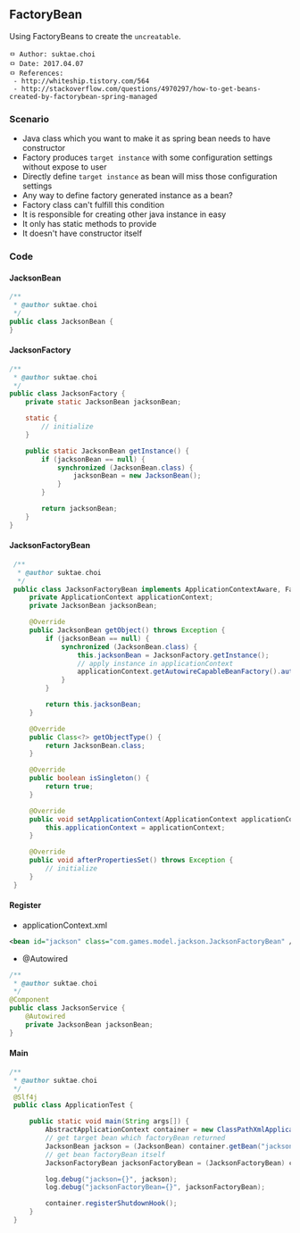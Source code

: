 ## FactoryBean
Using FactoryBeans to create the `uncreatable`.

```
ㅁ Author: suktae.choi
ㅁ Date: 2017.04.07
ㅁ References:
 - http://whiteship.tistory.com/564
 - http://stackoverflow.com/questions/4970297/how-to-get-beans-created-by-factorybean-spring-managed
```

### Scenario
- Java class which you want to make it as spring bean needs to have constructor
- Factory produces `target instance` with some configuration settings without expose to user
- Directly define `target instance` as bean will miss those configuration settings
- Any way to define factory generated instance as a bean?
- Factory class can't fulfill this condition
 - It is responsible for creating other java instance in easy
 - It only has static methods to provide
 - It doesn't have constructor itself

### Code
#### JacksonBean
```java
/**
 * @author suktae.choi
 */
public class JacksonBean {
}
```

#### JacksonFactory
```java
/**
 * @author suktae.choi
 */
public class JacksonFactory {
    private static JacksonBean jacksonBean;

    static {
        // initialize
    }

    public static JacksonBean getInstance() {
        if (jacksonBean == null) {
            synchronized (JacksonBean.class) {
                jacksonBean = new JacksonBean();
            }
        }

        return jacksonBean;
    }
}
```

#### JacksonFactoryBean
```java
 /**
  * @author suktae.choi
  */
 public class JacksonFactoryBean implements ApplicationContextAware, FactoryBean<JacksonBean>, InitializingBean {
     private ApplicationContext applicationContext;
     private JacksonBean jacksonBean;

     @Override
     public JacksonBean getObject() throws Exception {
         if (jacksonBean == null) {
             synchronized (JacksonBean.class) {
                 this.jacksonBean = JacksonFactory.getInstance();
                 // apply instance in applicationContext
                 applicationContext.getAutowireCapableBeanFactory().autowireBean(jacksonBean);
             }
         }

         return this.jacksonBean;
     }

     @Override
     public Class<?> getObjectType() {
         return JacksonBean.class;
     }

     @Override
     public boolean isSingleton() {
         return true;
     }

     @Override
     public void setApplicationContext(ApplicationContext applicationContext) throws BeansException {
         this.applicationContext = applicationContext;
     }

     @Override
     public void afterPropertiesSet() throws Exception {
         // initialize
     }
 }
```

#### Register
- applicationContext.xml
```xml
<bean id="jackson" class="com.games.model.jackson.JacksonFactoryBean" />
```

- @Autowired
```java
/**
 * @author suktae.choi
 */
@Component
public class JacksonService {
    @Autowired
    private JacksonBean jacksonBean;
}
```

#### Main
```java
/**
 * @author suktae.choi
 */
 @Slf4j
 public class ApplicationTest {

     public static void main(String args[]) {
         AbstractApplicationContext container = new ClassPathXmlApplicationContext("applicationContext-test.xml");
         // get target bean which factoryBean returned
         JacksonBean jackson = (JacksonBean) container.getBean("jackson");
         // get bean factoryBean itself
         JacksonFactoryBean jacksonFactoryBean = (JacksonFactoryBean) container.getBean("&jackson");

         log.debug("jackson={}", jackson);
         log.debug("jacksonFactoryBean={}", jacksonFactoryBean);

         container.registerShutdownHook();
     }
 }
```
